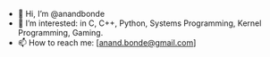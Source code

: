 - 👋 Hi, I’m @anandbonde
- 👀 I’m interested: in C, C++, Python, Systems Programming, Kernel Programming, Gaming.
- 📫 How to reach me: [anand.bonde@gmail.com]

<!---
anandbonde/anandbonde is a ✨ special ✨ repository because its `README.md` (this file) appears on your GitHub profile.
You can click the Preview link to take a look at your changes.
--->
